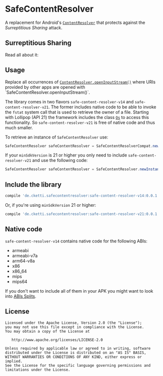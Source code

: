 # SafeContentResolver

A replacement for Android's [`ContentResolver`](https://developer.android.com/reference/android/content/ContentResolver.html)
that protects against the *Surreptitious Sharing* attack.

## Surreptitious Sharing

Read all about it: <link>

## Usage

Replace all occurrences of [`ContentResolver.openInputStream()`](https://developer.android.com/reference/android/content/ContentResolver.html#openInputStream(android.net.Uri))
where URIs provided by other apps are opened with `SafeContentResolver.openInputStream()`.

The library comes in two flavors `safe-content-resolver-v14` and `safe-content-resolver-v21`. The former includes
native code to be able to invoke the `fstat` system call that is used to retrieve the owner of a file. Starting with
Lollipop (API 21) the framework includes the class [`Os`](https://developer.android.com/reference/android/system/Os.html)
to access this functionality. So `safe-content-resolver-v21` is free of native code and thus much smaller.

To retrieve an instance of `SafeContentResolver` use:
```java
SafeContentResolver safeContentResolver = SafeContentResolverCompat.newInstance(context);
```

If your `minSdkVersion` is 21 or higher you only need to include `safe-content-resolver-v21` and use the following code:
```java
SafeContentResolver safeContentResolver = SafeContentResolver.newInstance(context);
```

## Include the library

```groovy
compile 'de.cketti.safecontentresolver:safe-content-resolver-v14:0.0.1'
```

Or, if you're using `minSdkVersion` 21 or higher:

```groovy
compile 'de.cketti.safecontentresolver:safe-content-resolver-v21:0.0.1'
```

## Native code

`safe-content-resolver-v14` contains native code for the following ABIs:
* armeabi
* armeabi-v7a
* arm64-v8a
* x86
* x86_64
* mips
* mips64

If you don't want to include all of them in your APK you might want to look into
[ABIs Splits](http://tools.android.com/tech-docs/new-build-system/user-guide/apk-splits#TOC-ABIs-Splits).


## License

    Licensed under the Apache License, Version 2.0 (the "License");
    you may not use this file except in compliance with the License.
    You may obtain a copy of the License at

       http://www.apache.org/licenses/LICENSE-2.0

    Unless required by applicable law or agreed to in writing, software
    distributed under the License is distributed on an "AS IS" BASIS,
    WITHOUT WARRANTIES OR CONDITIONS OF ANY KIND, either express or implied.
    See the License for the specific language governing permissions and
    limitations under the License.
